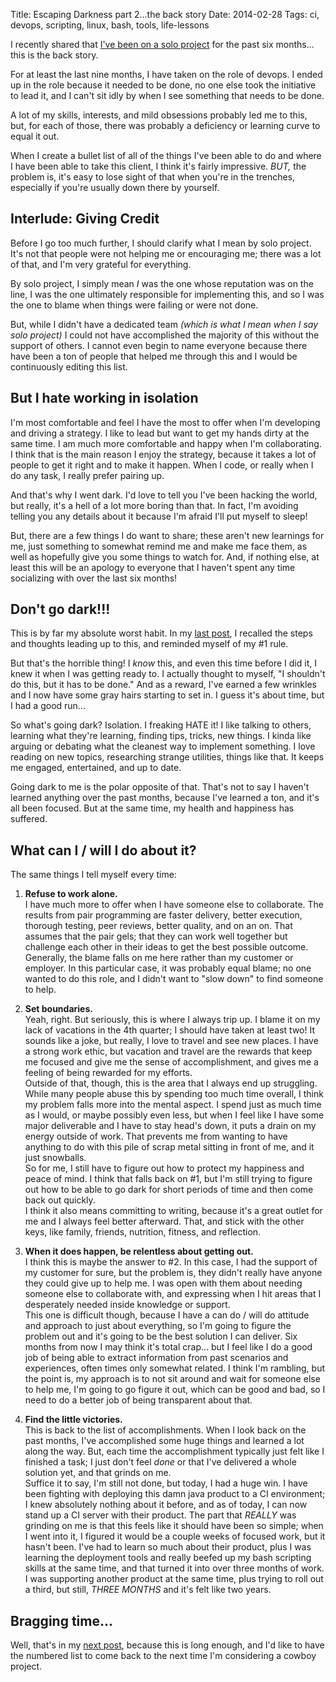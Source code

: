 Title: Escaping Darkness part 2...the back story
Date: 2014-02-28
Tags: ci, devops, scripting, linux, bash, tools, life-lessons

[solo]: http://damonoverboe.org/post/meanwhile-six-months-later...
[bragging]: http://damonoverboe.org/post/escaping-darkness-part-3...bragging-time

I recently shared that [I've been on a solo project][solo] for the past six months... this is the back story.

For at least the last nine months, I have taken on the role of devops. I ended up in the role because it needed to be done, no one else took the initiative to lead it, and I can't sit idly by when I see something that needs to be done. 

A lot of my skills, interests, and mild obsessions probably led me to this, but, for each of those, there was probably a deficiency or learning curve to equal it out.

When I create a bullet list of all of the things I've been able to do and where I have been able to take this client, I think it's fairly impressive.  *BUT,* the problem is, it's easy to lose sight of that when you're in the trenches, especially if you're usually down there by yourself.

## Interlude: Giving Credit

Before I go too much further, I should clarify what I mean by solo project. It's not that people were not helping me or encouraging me; there was a lot of that, and I'm very grateful for everything.

By solo project, I simply mean *I* was the one whose reputation was on the line, I was the one ultimately responsible for implementing this, and so I was the one to blame when things were failing or were not done.

But, while I didn't have a dedicated team *(which is what I mean when I say solo project)* I could not have accomplished the majority of this without the support of others. I cannot even begin to name everyone because there have been a ton of people that helped me through this and I would be continuously editing this list.

## But I hate working in isolation

I'm most comfortable and feel I have the most to offer when I'm developing and driving a strategy. I like to lead but want to get my hands dirty at the same time. I am much more comfortable and happy when I'm collaborating. I think that is the main reason I enjoy the strategy, because it takes a lot of people to get it right and to make it happen. When I code, or really when I do any task, I really prefer pairing up.

And that's why I went dark. I'd love to tell you I've been hacking the world, but really, it's a hell of a lot more boring than that. In fact, I'm avoiding telling you any details about it because I'm afraid I'll put myself to sleep!

But, there are a few things I do want to share; these aren't new learnings for me, just something to somewhat remind me and make me face them, as well as hopefully give you some things to watch for. And, if nothing else, at least this will be an apology to everyone that I haven't spent any time socializing with over the last six months!

## Don't go dark!!!

This is by far my absolute worst habit. In my [last post][solo], I recalled the steps and thoughts leading up to this, and reminded myself of my #1 rule.

But that's the horrible thing! I *know* this, and even this time before I did it, I knew it when I was getting ready to. I actually thought to myself, "I shouldn't do this, but it has to be done." And as a reward, I've earned a few wrinkles and I now have some gray hairs starting to set in. I guess it's about time, but I had a good run...

So what's going dark? Isolation. I freaking HATE it! I like talking to others, learning what they're learning, finding tips, tricks, new things. I kinda like arguing or debating what the cleanest way to implement something. I love reading on new topics, researching strange utilities, things like that. It keeps me engaged, entertained, and up to date.

Going dark to me is the polar opposite of that. That's not to say I haven't learned anything over the past months, because I've learned a ton, and it's all been focused. But at the same time, my health and happiness has suffered.

## What can I / will I do about it? 

The same things I tell myself every time:

1. **Refuse to work alone.**  
I have much more to offer when I have someone else to collaborate. The results from pair programming are faster delivery, better execution, thorough testing, peer reviews, better quality, and on an on. That assumes that the pair gels; that they can work well together but challenge each other in their ideas to get the best possible outcome. Generally, the blame falls on me here rather than my customer or employer. In this particular case, it was probably equal blame; no one wanted to do this role, and I didn't want to "slow down" to find someone to help.

2. **Set boundaries.**  
Yeah, right. But seriously, this is where I always trip up. I blame it on my lack of vacations in the 4th quarter; I should have taken at least two! It sounds like a joke, but really, I love to travel and see new places. I have a strong work ethic, but vacation and travel are the rewards that keep me focused and give me the sense of accomplishment, and gives me a feeling of being rewarded for my efforts.  
Outside of that, though, this is the area that I always end up struggling. While many people abuse this by spending too much time overall, I think my problem falls more into the mental aspect. I spend just as much time as I would, or maybe possibly even less, but when I feel like I have some major deliverable and I have to stay head's down, it puts a drain on my energy outside of work. That prevents me from wanting to have anything to do with this pile of scrap metal sitting in front of me, and it just snowballs.  
So for me, I still have to figure out how to protect my happiness and peace of mind. I think that falls back on #1, but I'm still trying to figure out how to be able to go dark for short periods of time and then come back out quickly.  
I think it also means committing to writing, because it's a great outlet for me and I always feel better afterward. That, and stick with the other keys, like family, friends, nutrition, fitness, and reflection.

3. **When it does happen, be relentless about getting out.**  
I think this is maybe the answer to #2. In this case, I had the support of my customer for sure, but the problem is, they didn't really have anyone they could give up to help me. I was open with them about needing someone else to collaborate with, and expressing when I hit areas that I desperately needed inside knowledge or support.  
This one is difficult though, because I have a can do / will do attitude and approach to just about everything, so I'm going to figure the problem out and it's going to be the best solution I can deliver. Six months from now I may think it's total crap... but I feel like I do a good job of being able to extract information from past scenarios and experiences, often times only somewhat related. I think I'm rambling, but the point is, my approach is to not  sit around and wait for someone else to help me, I'm going to go figure it out, which can be good and bad, so I need to do a better job of being transparent about that.

4. **Find the little victories.**  
This is back to the list of accomplishments. When I look back on the past months, I've accomplished some huge things and learned a lot along the way. But, each time the accomplishment typically just felt like I finished a task; I just don't feel *done* or that I've delivered a whole solution yet, and that grinds on me.  
Suffice it to say, I'm still not done, but today, I had a huge win. I have been fighting with deploying this damn java product to a CI environment; I knew absolutely nothing about it before, and as of today, I can now stand up a CI server with their product. The part that *REALLY* was grinding on me is that this feels like it should have been so simple; when I went into it, I figured it would be a couple weeks of focused work, but it hasn't been. I've had to learn so much about their product, plus I was learning the deployment tools and really beefed up my bash scripting skills at the same time, and that turned it into over three months of work. I was supporting another product at the same time, plus trying to roll out a third, but still, *THREE MONTHS* and it's felt like two years.

## Bragging time...

Well, that's in my [next post][bragging], because this is long enough, and I'd like to have the numbered list to come back to the next time I'm considering a cowboy project.


